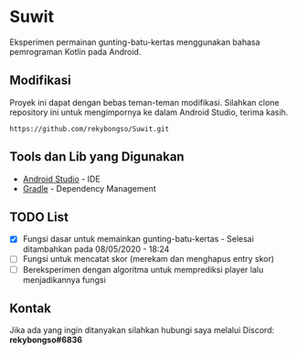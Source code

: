 # Suwit
Eksperimen permainan gunting-batu-kertas menggunakan bahasa pemrograman Kotlin pada Android.

## Modifikasi
Proyek ini dapat dengan bebas teman-teman modifikasi. Silahkan clone repository ini untuk mengimpornya ke dalam Android Studio, terima kasih.
```
https://github.com/rekybongso/Suwit.git
```

## Tools dan Lib yang Digunakan
* [Android Studio](https://developer.android.com/studio/releases) - IDE
* [Gradle](https://gradle.org/) - Dependency Management

## TODO List
- [x] Fungsi dasar untuk memainkan gunting-batu-kertas - Selesai ditambahkan pada 08/05/2020 - 18:24
- [ ] Fungsi untuk mencatat skor (merekam dan menghapus entry skor)
- [ ] Bereksperimen dengan algoritma untuk memprediksi player lalu menjadikannya fungsi

## Kontak
Jika ada yang ingin ditanyakan silahkan hubungi saya melalui Discord: **rekybongso#6836**
